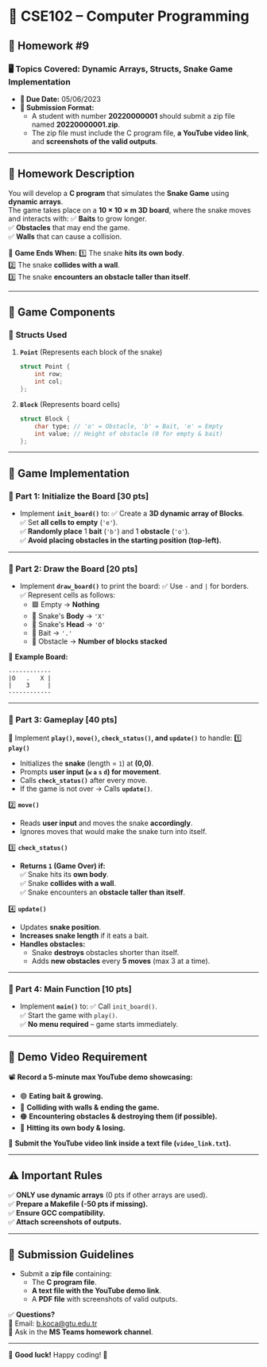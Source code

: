 # 📌 CSE102 – Computer Programming  
## 📝 Homework #9

### 🖥️ **Topics Covered:** Dynamic Arrays, Structs, Snake Game Implementation

- **📅 Due Date:** 05/06/2023  
- **📁 Submission Format:**  
  - A student with number **20220000001** should submit a zip file named **20220000001.zip**.
  - The zip file must include the C program file, **a YouTube video link**, and **screenshots of the valid outputs**.

---

## 📌 **Homework Description**  

You will develop a **C program** that simulates the **Snake Game** using **dynamic arrays**.  
The game takes place on a **10 × 10 × m 3D board**, where the snake moves and interacts with:
✅ **Baits** to grow longer.  
✅ **Obstacles** that may end the game.  
✅ **Walls** that can cause a collision.  

🚨 **Game Ends When:**
1️⃣ The snake **hits its own body**.  
2️⃣ The snake **collides with a wall**.  
3️⃣ The snake **encounters an obstacle taller than itself**.  

---

## 📂 **Game Components**
### 📌 **Structs Used**
1. **`Point`** (Represents each block of the snake)
   ```c
   struct Point {
       int row;
       int col;
   };
   ```
2. **`Block`** (Represents board cells)
   ```c
   struct Block {
       char type; // 'o' = Obstacle, 'b' = Bait, 'e' = Empty
       int value; // Height of obstacle (0 for empty & bait)
   };
   ```

---

## 🚀 **Game Implementation**
### **🔹 Part 1: Initialize the Board [30 pts]**
- Implement **`init_board()`** to:
  ✅ Create a **3D dynamic array of Blocks**.  
  ✅ Set **all cells to empty** (`'e'`).  
  ✅ **Randomly place** 1 **bait** (`'b'`) and 1 **obstacle** (`'o'`).  
  ✅ **Avoid placing obstacles in the starting position (top-left).**  

---

### **🔹 Part 2: Draw the Board [20 pts]**
- Implement **`draw_board()`** to print the board:
  ✅ Use `-` and `|` for borders.  
  ✅ Represent cells as follows:  
    - 🟩 Empty → **Nothing**  
    - 🐍 Snake's **Body** → `'X'`  
    - 🐍 Snake's **Head** → `'O'`  
    - 🍎 Bait → `'.'`  
    - 🧱 Obstacle → **Number of blocks stacked**  

📌 **Example Board:**
```
------------
|O   .   X |
|    3     |
------------
```

---

### **🔹 Part 3: Gameplay [40 pts]**
🚀 Implement **`play()`, `move()`, `check_status()`, and `update()`** to handle:
1️⃣ **`play()`**  
   - Initializes the **snake** (length = `1`) at **(0,0)**.  
   - Prompts **user input (`w` `a` `s` `d`) for movement**.  
   - Calls **`check_status()`** after every move.  
   - If the game is not over → Calls **`update()`**.

2️⃣ **`move()`**  
   - Reads **user input** and moves the snake **accordingly**.  
   - Ignores moves that would make the snake turn into itself.  

3️⃣ **`check_status()`**  
   - **Returns `1` (Game Over) if:**  
     ✅ Snake hits its **own body**.  
     ✅ Snake **collides with a wall**.  
     ✅ Snake encounters an **obstacle taller than itself**.  

4️⃣ **`update()`**  
   - Updates **snake position**.  
   - **Increases snake length** if it eats a bait.  
   - **Handles obstacles:**  
     - Snake **destroys** obstacles shorter than itself.  
     - Adds **new obstacles** every **5 moves** (max 3 at a time).  

---

### **🔹 Part 4: Main Function [10 pts]**
- Implement **`main()`** to:
  ✅ Call `init_board()`.  
  ✅ Start the game with `play()`.  
  ✅ **No menu required** – game starts immediately.  

---

## 📌 **Demo Video Requirement**
📽 **Record a 5-minute max YouTube demo showcasing:**
- 🟢 **Eating bait & growing.**  
- 🔴 **Colliding with walls & ending the game.**  
- 🟠 **Encountering obstacles & destroying them (if possible).**  
- 🛑 **Hitting its own body & losing.**  

📌 **Submit the YouTube video link inside a text file (`video_link.txt`).**  

---

## ⚠️ **Important Rules**
✅ **ONLY use dynamic arrays** (0 pts if other arrays are used).  
✅ **Prepare a Makefile (-50 pts if missing).**  
✅ **Ensure GCC compatibility.**  
✅ **Attach screenshots of outputs.**  

---

## 📌 **Submission Guidelines**
- Submit a **zip file** containing:
  - The **C program file**.
  - **A text file with the YouTube demo link**.
  - A **PDF file** with screenshots of valid outputs.

✅ **Questions?**  
📧 Email: [b.koca@gtu.edu.tr](mailto:b.koca@gtu.edu.tr)  
💬 Ask in the **MS Teams homework channel**.

---

🚀 **Good luck!** Happy coding! 🎯  
